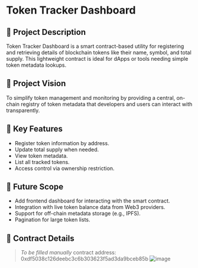 # Token Tracker Dashboard

## 📘 Project Description
Token Tracker Dashboard is a smart contract-based utility for registering and retrieving details of blockchain tokens like their name, symbol, and total supply. This lightweight contract is ideal for dApps or tools needing simple token metadata lookups.

## 🎯 Project Vision
To simplify token management and monitoring by providing a central, on-chain registry of token metadata that developers and users can interact with transparently.

## 🚀 Key Features
- Register token information by address.
- Update total supply when needed.
- View token metadata.
- List all tracked tokens.
- Access control via ownership restriction.

## 🔮 Future Scope
- Add frontend dashboard for interacting with the smart contract.
- Integration with live token balance data from Web3 providers.
- Support for off-chain metadata storage (e.g., IPFS).
- Pagination for large token lists.

## 📄 Contract Details
> _To be filled manually_
contract address: 0xdf5038c126deebc3c6b303623f5ad3da9bceb85b
![image](https://github.com/user-attachments/assets/d29352f2-c581-48ff-af94-99d0d21cac9e)
